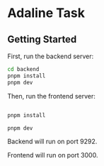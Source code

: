 # Adaline Task

## Getting Started

First, run the backend server:

```bash
cd backend
pnpm install
pnpm dev
```

Then, run the frontend server:

```bash

pnpm install

pnpm dev
```

Backend will run on port 9292.

Frontend will run on port 3000.
